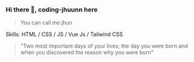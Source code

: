 ### Hi there 👋, coding-jhuunn here

 > You can call me jhun

Skills:  HTML / CSS / JS / Vue Js / Tailwind CSS


> "Two most important days of your lives; the day you were born and when you discovered the reason why you were born"

